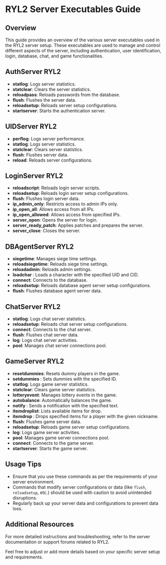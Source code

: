 # RYL2 Server Executables Guide

## Overview
This guide provides an overview of the various server executables used in the RYL2 server setup. These executables are used to manage and control different aspects of the server, including authentication, user identification, login, database, chat, and game functionalities.

## AuthServer RYL2

- **statlog**: Logs server statistics.
- **statclear**: Clears the server statistics.
- **reloadpass**: Reloads passwords from the database.
- **flush**: Flushes the server data.
- **reloadsetup**: Reloads server setup configurations.
- **startserver**: Starts the authentication server.

## UIDServer RYL2

- **perflog**: Logs server performance.
- **statlog**: Logs server statistics.
- **statclear**: Clears server statistics.
- **flush**: Flushes server data.
- **reload**: Reloads server configurations.

## LoginServer RYL2

- **reloadscript**: Reloads login server scripts.
- **reloadsetup**: Reloads login server setup configurations.
- **flush**: Flushes login server data.
- **ip_admin_only**: Restricts access to admin IPs only.
- **ip_open_all**: Allows access from all IPs.
- **ip_open_allowed**: Allows access from specified IPs.
- **server_open**: Opens the server for login.
- **server_ready_patch**: Applies patches and prepares the server.
- **server_close**: Closes the server.

## DBAgentServer RYL2

- **siegetime**: Manages siege time settings.
- **reloadsiegetime**: Reloads siege time settings.
- **reloadadmin**: Reloads admin settings.
- **loadchar <UID> <CID>**: Loads a character with the specified UID and CID.
- **connect**: Connects to the database.
- **reloadsetup**: Reloads database agent server setup configurations.
- **flush**: Flushes database agent server data.

## ChatServer RYL2

- **statlog**: Logs chat server statistics.
- **reloadsetup**: Reloads chat server setup configurations.
- **connect**: Connects to the chat server.
- **flush**: Flushes chat server data.
- **log**: Logs chat server activities.
- **pool**: Manages chat server connections pool.

## GameServer RYL2

- **resetdummies**: Resets dummy players in the game.
- **setdummies <id>**: Sets dummies with the specified ID.
- **statlog**: Logs game server statistics.
- **statclear**: Clears game server statistics.
- **lotteryevent**: Manages lottery events in the game.
- **autobalance**: Automatically balances the game.
- **notify <text>**: Sends a notification with the specified text.
- **itemdroplist**: Lists available items for drop.
- **itemdrop <nick> <itemID> <amount>**: Drops specified items for a player with the given nickname.
- **flush**: Flushes game server data.
- **reloadsetup**: Reloads game server setup configurations.
- **log**: Logs game server activities.
- **pool**: Manages game server connections pool.
- **connect**: Connects to the game server.
- **startserver**: Starts the game server.

## Usage Tips

- Ensure that you use these commands as per the requirements of your server environment.
- Commands that modify server configurations or data (like `flush`, `reloadsetup`, etc.) should be used with caution to avoid unintended disruptions.
- Regularly back up your server data and configurations to prevent data loss.

## Additional Resources

For more detailed instructions and troubleshooting, refer to the server documentation or support forums related to RYL2.

Feel free to adjust or add more details based on your specific server setup and requirements.
